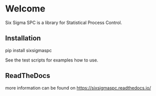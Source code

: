 # Welcome
Six Sigma SPC is a library for Statistical Process Control.

## Installation
pip install sixsigmaspc

See the test scripts for examples how to use.

## ReadTheDocs
more information can be found on https://sixsigmaspc.readthedocs.io/
